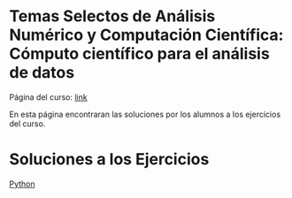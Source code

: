 # Temas Selectos de Análisis Numérico y Computación Científica: Cómputo científico para el análisis de datos

Página del curso: [link](https://haydeeperuyero.github.io/Computo_Cientifico/)

En esta página encontraran las soluciones por los alumnos a los ejercicios del curso.

# Soluciones a los Ejercicios

[Python](https://cursosposgradoccm.github.io/Python)
